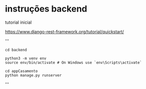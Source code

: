 # instruções backend

tutorial inicial

https://www.django-rest-framework.org/tutorial/quickstart/

'''

    cd backend

    python3 -m venv env
    source env/bin/activate # On Windows use `env\Scripts\activate`

    cd appCasamento
    python manage.py runserver

'''
